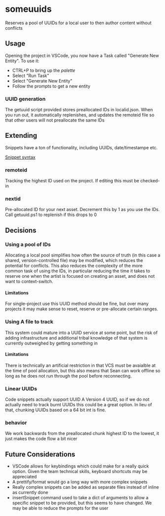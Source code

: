 # someuuids

Reserves a pool of UUIDs for a local user to then author content without conflicts

## Usage

Opening the project in VSCode, you now have a Task called "Generate New Entity". To use it:

- CTRL+P to bring up the _palette_
- Select "Run Task"
- Select "Generate New Entity"
- Follow the prompts to get a new entity

### UUID generation

The getuuid script provided stores preallocated IDs in localid.json. When you run out, it automatically replenishes, and updates the remoteid file so that other users will not preallocate the same IDs

## Extending

Snippets have a ton of functionality, including UUIDs, date/timestampe etc.

[Snippet syntax](https://manual.macromates.com/en/snippets)

### remoteid

Tracking the highest ID used on the project. If editing this must be checked-in

### nextid

Pre-allocated ID for your next asset. Decrement this by 1 as you use the IDs. Call getuuid.ps1 to replenish if this drops to 0

## Decisions

### Using a pool of IDs

Allocating a local pool simplifies how often the source of truth (in this case a shared, version-controlled file) may be modified, which reduces the potential for conflicts. This also reduces the complexity of the more common task of using the IDs, in particular reducing the time it takes to reserve one when the artist is focused on creating an asset, and does not want to context-switch.

#### Limitations

For single-project use this UUID method should be fine, but over many projects it may make sense to reset, reserve or pre-allocate certain ranges.

### Using A file to track

This system could mature into a UUID service at some point, but the risk of adding infrastructure and additional tribal knowledge of that system is currently outweighed by getting something in

#### Limitations

There is technically an artificial restriction in that VCS must be avaialble at the time of pool allocation, but this also means that Sean can work offline so long as he does not run through the pool before reconnecting.

### Linear UUIDs

Code snippets actually support UUID A Version 4 UUID, so if we do not actually need to track burnt UUIDs this could be a great option. In lieu of that, chunking UUIDs based on a 64 bit int is fine.

### behavior

We work backwards from the preallocated chunk highest ID to the lowest, it just makes the code flow a bit nicer

## Future Considerations

- VSCode allows for keybindings which could make for a really quick option. Given the team technical skills, keyboard shortcuts may be appreciated
- A prettify/format would go a long way with more complex snippets
- Really complex snippets can be added as separate files instead of inline as currently done
- insertSnippet command used to take a dict of arguments to allow a specific snippet to be provided, but this seems to have changed. We may be able to reduce the prompts for the user
